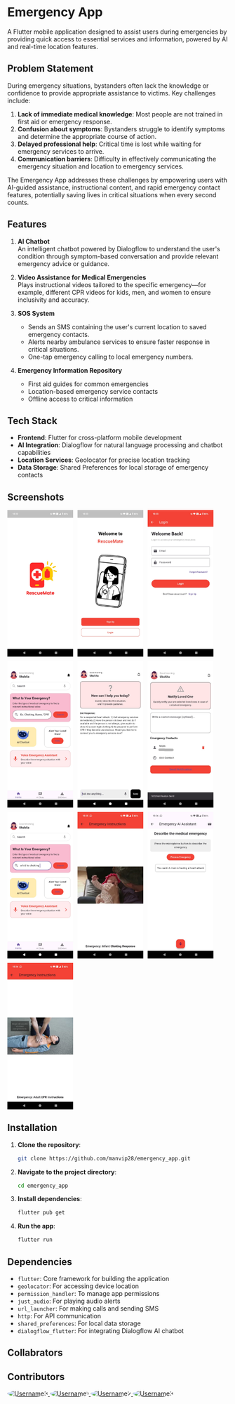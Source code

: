 # Emergency App

A Flutter mobile application designed to assist users during emergencies by providing quick access to essential services and information, powered by AI and real-time location features.

## Problem Statement

During emergency situations, bystanders often lack the knowledge or confidence to provide appropriate assistance to victims. Key challenges include:

1. **Lack of immediate medical knowledge**: Most people are not trained in first aid or emergency response.
2. **Confusion about symptoms**: Bystanders struggle to identify symptoms and determine the appropriate course of action.
3. **Delayed professional help**: Critical time is lost while waiting for emergency services to arrive.
4. **Communication barriers**: Difficulty in effectively communicating the emergency situation and location to emergency services.

The Emergency App addresses these challenges by empowering users with AI-guided assistance, instructional content, and rapid emergency contact features, potentially saving lives in critical situations when every second counts.

## Features

1. **AI Chatbot**  
   An intelligent chatbot powered by Dialogflow to understand the user's condition through symptom-based conversation and provide relevant emergency advice or guidance.

2. **Video Assistance for Medical Emergencies**  
   Plays instructional videos tailored to the specific emergency—for example, different CPR videos for kids, men, and women to ensure inclusivity and accuracy.

3. **SOS System**  
   - Sends an SMS containing the user's current location to saved emergency contacts.
   - Alerts nearby ambulance services to ensure faster response in critical situations.
   - One-tap emergency calling to local emergency numbers.

4. **Emergency Information Repository**
   - First aid guides for common emergencies
   - Location-based emergency service contacts
   - Offline access to critical information

## Tech Stack

- **Frontend**: Flutter for cross-platform mobile development
- **AI Integration**: Dialogflow for natural language processing and chatbot capabilities
- **Location Services**: Geolocator for precise location tracking
- **Data Storage**: Shared Preferences for local storage of emergency contacts

## Screenshots

  <div style="display: flex; flex-wrap: wrap; gap: 10px;">
    <!-- Example with 500px width - images will display side by side where space allows -->
    <img src="screenshots/screenshot_1.jpeg" width="150">
    <img src="screenshots/screenshot_2.jpeg" width="150">
     <img src="screenshots/screenshot_3.jpeg" width="150">
     <img src="screenshots/screenshot_4.jpeg" width="150">
     <img src="screenshots/screenshot_5.jpeg" width="150">
     <img src="screenshots/screenshot_6.jpeg" width="150">
     <img src="screenshots/screenshot_7.jpeg" width="150">
     <img src="screenshots/screenshot_8.jpeg" width="150">
     <img src="screenshots/screenshot_10.jpeg" width="150">
     <img src="screenshots/screenshot_9.jpeg" width="150">
  </div>





## Installation

1. **Clone the repository**:
   ```bash
   git clone https://github.com/manvip28/emergency_app.git
   ```

2. **Navigate to the project directory**:
   ```bash
   cd emergency_app
   ```

3. **Install dependencies**:
   ```bash
   flutter pub get
   ```

4. **Run the app**:
   ```bash
   flutter run
   ```

## Dependencies

- `flutter`: Core framework for building the application
- `geolocator`: For accessing device location
- `permission_handler`: To manage app permissions
- `just_audio`: For playing audio alerts
- `url_launcher`: For making calls and sending SMS
- `http`: For API communication
- `shared_preferences`: For local data storage
- `dialogflow_flutter`: For integrating Dialogflow AI chatbot

## Collabrators 
## Contributors

<a href="https://github.com/manvip28">
  <img src="https://github.com/manvip28.png" width="60" height="60" style="border-radius: 50%;" alt="Username3"/>
</a>
<a href="https://github.com/Hiht21">
  <img src="https://github.com/Hiht21.png" width="60" height="60" style="border-radius: 50%;" alt="Username1"/>
</a>
<a href="https://github.com/nupursarkar05">
  <img src="https://github.com/nupursarkar05.png" width="60" height="60" style="border-radius: 50%;" alt="Username2"/>
</a>
<a href="https://github.com/sahana1511">
  <img src="https://github.com/sahana1511.png" width="60" height="60" style="border-radius: 50%;" alt="Username3"/>
</a>
